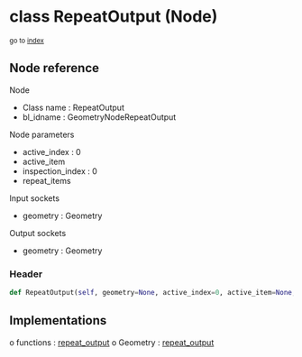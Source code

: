 # class RepeatOutput (Node)

<sub>go to [index](/docs/index.md)</sub>

## Node reference

Node
 - Class name : RepeatOutput
 - bl_idname : GeometryNodeRepeatOutput

Node parameters
 - active_index : 0
 - active_item
 - inspection_index : 0
 - repeat_items

Input sockets
 - geometry : Geometry

Output sockets
 - geometry : Geometry

### Header

``` python
def RepeatOutput(self, geometry=None, active_index=0, active_item=None, inspection_index=0, repeat_items=None, node_label=None, node_color=None):
```

## Implementations

o functions : [repeat_output](/docs/GeoNodes_classes/GLOBAL.md#repeat_output)
o Geometry : [repeat_output](/docs/GeoNodes_classes/Geometry.md#repeat_output) 

